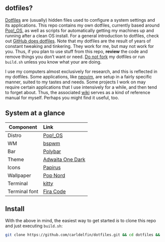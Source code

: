 ## dotfiles?

[Dotfiles](https://en.wikipedia.org/wiki/Hidden_file_and_hidden_directory#Unix_and_Unix-like_environments) are (usually) hidden files used to configure a system settings and its applications. This repo contains my own dotfiles, currently based around [Pop!_OS](https://pop.system76.com/), as well as scripts for automatically getting my machines up and running after a clean OS install. For a general introduction to dotfiles, check out [GitHub does dotfiles](https://dotfiles.github.io/). Note that my dotfiles are the result of years of constant tweaking and tinkering. They work for me, but may not work for you. Thus, if you plan to use stuff from this repo, **review** the code and remove things you don’t want or need. [Do not fork](https://www.anishathalye.com/2014/08/03/managing-your-dotfiles/) my dotfiles or run `build.sh` unless you know what your are doing.

I use my computers almost exclusively for research, and this is reflected in my dotfiles. Some applications, like [neovim](https://neovim.io/), are setup in a fairly specific manner, suited to my tastes and needs. Some projects I work on may require certain applications that I use intensively for a while, and then tend to forget about. Thus, the associated [wiki](https://github.com/carldelfin/dotfiles/wiki) serves as a kind of reference manual for myself. Perhaps you might find it useful, too.

## System at a glance <a name = "system_at_a_glance"></a>

| Component           | Link                                            |
| --------------------| :-----------------------------------------------|
| Distro              | [Pop!_OS](https://pop.system76.com/)|
| WM                  | [bspwm](https://github.com/baskerville/bspwm)|
| Bar                 | [Polybar](https://github.com/polybar/polybar)|
| Theme               | [Adwaita One Dark](https://github.com/lonr/adwaita-one-dark)|
| Icons               | [Papirus](https://github.com/PapirusDevelopmentTeam/papirus-icon-theme)|
| Wallpaper           | [Pop Nord](https://www.reddit.com/r/pop_os/comments/ksq20s/pop_nord_background/)|
| Terminal            | [kitty](https://sw.kovidgoyal.net/kitty/)|
| Terminal font       | [Fira Code](https://github.com/tonsky/FiraCode)|

## Install <a name = "install"></a>

With the above in mind, the easiest way to get started *is* to clone this repo and just executing `build.sh`:

```bash
git clone https://github.com/carldelfin/dotfiles.git && cd dotfiles && bash build.sh
```

